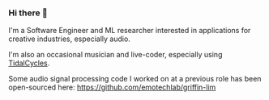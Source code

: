 ### Hi there 👋

I'm a Software Engineer and ML researcher interested in applications for creative industries, especially audio.

I'm also an occasional musician and live-coder, especially using [TidalCycles](https://tidalcycles.org/).

Some audio signal processing code I worked on at a previous role has been open-sourced here: https://github.com/emotechlab/griffin-lim
<!--
**jaza-syed/jaza-syed** is a ✨ _special_ ✨ repository because its `README.md` (this file) appears on your GitHub profile.

Here are some ideas to get you started:

- 🔭 I’m currently working on ...
- 🌱 I’m currently learning ...
- 👯 I’m looking to collaborate on ...
- 🤔 I’m looking for help with ...
- 💬 Ask me about ...
- 📫 How to reach me: ...
- 😄 Pronouns: ...
- ⚡ Fun fact: ...
-->
